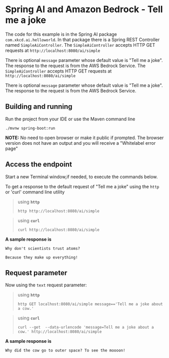 # Spring AI and Amazon Bedrock - Tell me a joke
The code for this example is in the Spring AI package `com.xkcd.ai.helloworld`. In that package there is a Spring REST Controller named `SimpleAiController`. The `SimpleAiController` accepts HTTP GET requests at `http://localhost:8080/ai/simple`

There is optional `message` parameter whose default value is "Tell me a joke". The response to the request is from the AWS Bedrock Service. The `SimpleAiController` accepts HTTP GET requests at `http://localhost:8080/ai/simple`

There is optional `message` parameter whose default value is "Tell me a joke". The response to the request is from the AWS Bedrock Service.

## Building and running

Run the project from your IDE or use the Maven command line
```
./mvnw spring-boot:run
```
**NOTE:** No need to open browser or make it public if prompted. The browser version does not have an output and you will receive a "Whitelabel error page"

## Access the endpoint
Start a new Terminal window,if needed, to execute the commands below.

To get a response to the default request of "Tell me a joke" using the `http` or 'curl' command line utility
> using **`http`**
> ```shell
> http http://localhost:8080/ai/simple
> ```

> using **`curl`**
> ```shell
> curl http://localhost:8080/ai/simple
> ```

**A sample response is**

```text
Why don't scientists trust atoms?

Because they make up everything!
```

## Request parameter
Now using the `text` request parameter:

> using **`http`**
> ```shell
> http GET localhost:8080/ai/simple message=='Tell me a joke about a cow.' 
> ```

> using **`curl`**
> ```shell
> curl --get  --data-urlencode 'message=Tell me a joke about a cow.' http://localhost:8080/ai/simple 
> ```

**A sample response is**
```text
Why did the cow go to outer space? To see the moooon!
```
